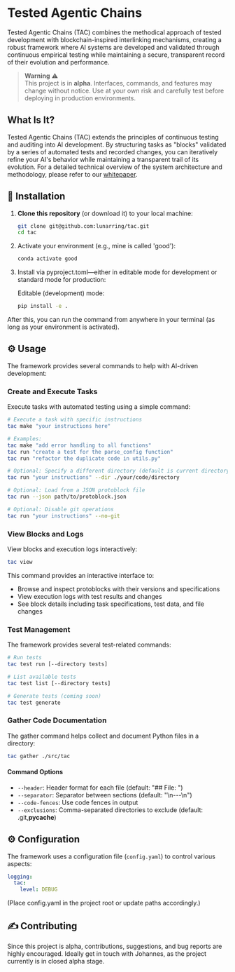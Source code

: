 # Tested Agentic Chains

Tested Agentic Chains (TAC) combines the methodical approach of tested development with blockchain-inspired interlinking mechanisms, creating a robust framework where AI systems are developed and validated through continuous empirical testing while maintaining a secure, transparent record of their evolution and performance.

> **Warning** ⚠️  
> This project is in **alpha**. Interfaces, commands, and features may change without notice. Use at your own risk and carefully test before deploying in production environments.

## What Is It?

Tested Agentic Chains (TAC) extends the principles of continuous testing and auditing into AI development. By structuring tasks as "blocks" validated by a series of automated tests and recorded changes, you can iteratively refine your AI's behavior while maintaining a transparent trail of its evolution. For a detailed technical overview of the system architecture and methodology, please refer to our [whitepaper](docs/whitepaper.md).

## 🚀 Installation

1. **Clone this repository** (or download it) to your local machine:

   ```bash
   git clone git@github.com:lunarring/tac.git
   cd tac
   ```

2. Activate your environment (e.g., mine is called 'good'):
   ```bash
   conda activate good
   ```

3. Install via pyproject.toml—either in editable mode for development or standard mode for production:

   Editable (development) mode:
   ```bash
   pip install -e .
   ```

After this, you can run the command from anywhere in your terminal (as long as your environment is activated).

## ⚙️ Usage

The framework provides several commands to help with AI-driven development:

### Create and Execute Tasks

Execute tasks with automated testing using a simple command:

```bash
# Execute a task with specific instructions
tac make "your instructions here"

# Examples:
tac make "add error handling to all functions"
tac run "create a test for the parse_config function"
tac run "refactor the duplicate code in utils.py"

# Optional: Specify a different directory (default is current directory)
tac run "your instructions" --dir ./your/code/directory

# Optional: Load from a JSON protoblock file
tac run --json path/to/protoblock.json

# Optional: Disable git operations
tac run "your instructions" --no-git
```

### View Blocks and Logs

View blocks and execution logs interactively:

```bash
tac view
```

This command provides an interactive interface to:
- Browse and inspect protoblocks with their versions and specifications
- View execution logs with test results and changes
- See block details including task specifications, test data, and file changes

### Test Management

The framework provides several test-related commands:

```bash
# Run tests
tac test run [--directory tests]

# List available tests
tac test list [--directory tests]

# Generate tests (coming soon)
tac test generate
```

### Gather Code Documentation

The gather command helps collect and document Python files in a directory:

```bash
tac gather ./src/tac
```

#### Command Options

- `--header`: Header format for each file (default: "## File: ")
- `--separator`: Separator between sections (default: "\n---\n")
- `--code-fences`: Use code fences in output
- `--exclusions`: Comma-separated directories to exclude (default: .git,__pycache__)

## ⚙️ Configuration

The framework uses a configuration file (`config.yaml`) to control various aspects:

```yaml
logging:
  tac:
    level: DEBUG
```
(Place config.yaml in the project root or update paths accordingly.)

## ✍️ Contributing

Since this project is alpha, contributions, suggestions, and bug reports are highly encouraged. Ideally get in touch with Johannes, as the project currently is in closed alpha stage.
